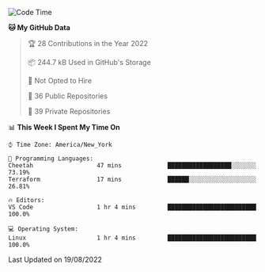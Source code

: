 <!--START_SECTION:waka-->
![Code Time](http://img.shields.io/badge/Code%20Time-64%20hrs%209%20mins-blue)

**🐱 My GitHub Data** 

> 🏆 28 Contributions in the Year 2022
 > 
> 📦 244.7 kB Used in GitHub's Storage 
 > 
> 🚫 Not Opted to Hire
 > 
> 📜 36 Public Repositories 
 > 
> 🔑 39 Private Repositories  
 > 
📊 **This Week I Spent My Time On** 

```text
⌚︎ Time Zone: America/New_York

💬 Programming Languages: 
Cheetah                  47 mins             ██████████████████░░░░░░░   73.19% 
Terraform                17 mins             ██████░░░░░░░░░░░░░░░░░░░   26.81%

🔥 Editors: 
VS Code                  1 hr 4 mins         █████████████████████████   100.0%

💻 Operating System: 
Linux                    1 hr 4 mins         █████████████████████████   100.0%

```


 Last Updated on 19/08/2022
<!--END_SECTION:waka-->